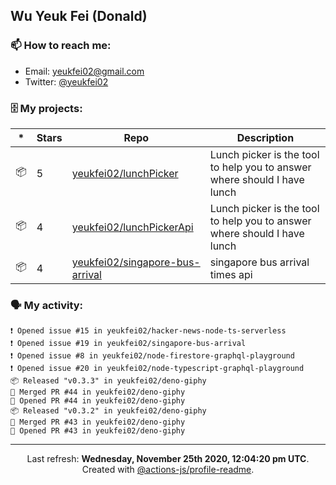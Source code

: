 ## Wu Yeuk Fei (Donald)

### 📫 How to reach me:

- Email: [yeukfei02@gmail.com](yeukfei02@gmail.com)
- Twitter: [@yeukfei02](https://twitter.com/yeukfei02)

### 🗄 My projects:

|*|Stars|Repo|Description|
|---|---|---|---|
| 📦 | 5 | [yeukfei02/lunchPicker](https://github.com/yeukfei02/lunchPicker) | Lunch picker is the tool to help you to answer where should I have lunch |
| 📦 | 4 | [yeukfei02/lunchPickerApi](https://github.com/yeukfei02/lunchPickerApi) | Lunch picker is the tool to help you to answer where should I have lunch |
| 📦 | 4 | [yeukfei02/singapore-bus-arrival](https://github.com/yeukfei02/singapore-bus-arrival) | singapore bus arrival times api |

### 🗣 My activity:

```
❗️ Opened issue #15 in yeukfei02/hacker-news-node-ts-serverless
❗️ Opened issue #19 in yeukfei02/singapore-bus-arrival
❗️ Opened issue #8 in yeukfei02/node-firestore-graphql-playground
❗️ Opened issue #20 in yeukfei02/node-typescript-graphql-playground
📦 Released "v0.3.3" in yeukfei02/deno-giphy
🎉 Merged PR #44 in yeukfei02/deno-giphy
💪 Opened PR #44 in yeukfei02/deno-giphy
📦 Released "v0.3.2" in yeukfei02/deno-giphy
🎉 Merged PR #43 in yeukfei02/deno-giphy
💪 Opened PR #43 in yeukfei02/deno-giphy
```

<!-- <img src="https://github-readme-stats.vercel.app/api?username=yeukfei02&show_icons=true&count_private=true&theme=radical" />

<img src="https://github-readme-stats.vercel.app/api/top-langs/?username=yeukfei02&theme=radical" /> -->

---

<p align="center">Last refresh: <b>Wednesday, November 25th 2020, 12:04:20 pm UTC</b>. Created with <a href=https://github.com/marketplace/actions/profile-readme>@actions-js/profile-readme</a>.</p>
